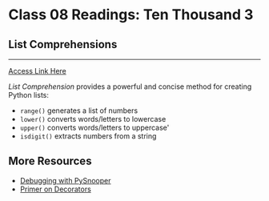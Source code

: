 # Class 08 Readings: Ten Thousand 3

## List Comprehensions

___
[Access Link Here](https://www.pythonforbeginners.com/basics/list-comprehensions-in-python)

*List Comprehension* provides a powerful and concise method for creating Python lists:

- `range()` generates a list of numbers
- `lower()` converts words/letters to lowercase
- `upper()` converts words/letters to uppercase'
- `isdigit()` extracts numbers from a string

## More Resources  

- [Debugging with PySnooper](https://www.pythonpodcast.com/pysnooper-python-debugging-episode-241/)
- [Primer on Decorators](https://realpython.com/primer-on-python-decorators/)